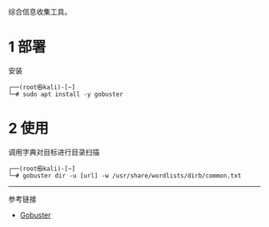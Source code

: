 综合信息收集工具。

# 1 部署

安装

```shell
┌──(root㉿kali)-[~]
└─# sudo apt install -y gobuster
```

# 2 使用

调用字典对目标进行目录扫描

```shell
┌──(root㉿kali)-[~]
└─# gobuster dir -u [url] -w /usr/share/wordlists/dirb/common.txt
```

---

参考链接

- [Gobuster](https://www.kali.org/tools/gobuster/)
